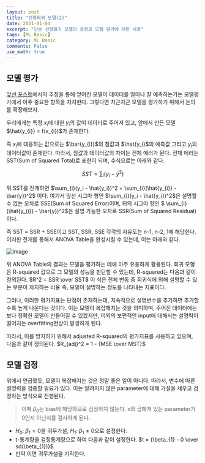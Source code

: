 ```yaml
---
layout: post
title: "선형회귀 모델(2)"
date: 2021-01-04
excerpt: "단순 선형회귀 모델의 검정과 모델 평가에 대한 내용"
tags: [ML Basic]
category: ML Basic
comments: False
use_math: true
---
```


## 모델 평가
[앞선 포스트](https://silverstar0727.github.io/ml%20basic/2021/01/03/%EC%84%A0%ED%98%95%ED%9A%8C%EA%B7%80%EB%AA%A8%EB%8D%B8(1)/#)에서의 추정을 통해 얻어진 모델이 데이터를 얼마나 잘 예측하는가는 모델평가에서 아주 중요한 항목을 차지한다. 그렇다면 차근차근 모델을 평가하기 위해서 논의를 확장해보자. 

우리에게는 특정 $x_{i}$에 대한 $y_{i}$의 값이 데이터로 주어져 있고, 앞에서 만든 모델 $\hat{y_{i}} = f(x_{i})$가 존재한다. 

즉 $x_i$에 대응하는 값으로는 $\bar{y_{i}}$의 참값과 $\hat{y_i}$의 예측값 그리고 $y_i$의 데이터값이 존재한다. 따라서, 참값과 데이터값의 차이는 전체 에러가 된다.
전체 에러는 SST(Sum of Squared Total)로 표현이 되며, 수식으로는 아래와 같다.

$$SST = \sum_{i}(y_{i} - \bar{y}^2)$$

위 SST를 전개하면 $\sum_{i}(y_i - \hat{y_i})^2 + \sum_{i}(\hat{y_{i}} - \bar{y})^2$ 이다. 
여기서 앞선 시그마 항인 $\sum_{i}(y_i - \hat{y_i})^2$은 설명할 수 없는 오차로 SSE(Sum of Squared Error)이며, 뒤의 시그마 항인 $ \sum_{i}(\hat{y_{i}} - \bar{y})^2$은 설명 가능한 오차로 SSR(Sum of Squared Residual)이다.

즉 SST = SSR + SSE이고 SST, SSR, SSE 각각의 자유도는 n-1, n-2, 1에 해당한다. 이러한 전개를 통해서 ANOVA Table을 완성시킬 수 있는데, 이는 아래와 같다.

![image](https://user-images.githubusercontent.com/49096513/103481544-0d5bba00-4e1f-11eb-993b-ec7c5fcf67cf.png)

위 ANOVA Table의 결과는 모델을 평가하는 데에 아주 유용하게 활용된다.
회귀 모형은 R-squared 값으로 그 모델의 성능을 판단할 수 있는데, R-squared는 다음과 같이 정의된다. $R^2 = SSR \over SST$ 
이 식은 전체 변동 중 회귀식에 의해 설명할 수 있는 부분이 차지하는 비율 즉, 모델이 설명하는 정도를 나타내는 지표이다.

그러나, 이러한 평가지표는 단점이 존재하는데, 지속적으로 설명변수를 추가하면 추가할수록 높게 나온다는 것이다.
이는 모델이 복잡해지는 것을 의미하며, 주어진 데이터에는 보다 정확한 모델이 만들어질 수 있겠지만, 이외의 보편적인 input에 대해서는 설명력이 떨어지는 overfitting현상이 발생하게 된다.

따라서, 이를 방지하기 위해서 adjusted R-squared의 평가지표를 사용하고 있으며, 다음과 같이 정의된다. $R_{adj}^2 = 1 - {MSE \over MST}$

## 모델 검정
위에서 언급했듯, 모델이 복잡해지는 것은 정말 좋은 일이 아니다. 따라서, 변수에 따른 설명력을 검증할 필요가 있다. 이는 알려지지 않은 parameter에 대해 가설을 세우고 검정하는 방식으로 진행된다.

> 이때 $\beta_{0}$는 bias에 해당하므로 검정하지 않는다. x와 곱해져 있는 parameter가 0인지 아닌지를 검사하게 된다.

* $H_{0}$: $\beta_{1} = 0$을 귀무가설, $H_1$: $\beta_{1} \neq 0$으로 설정한다.
* t-통계량을 검정통계량으로 하여 다음과 같이 설정한다. $t = {\beta_{1} - 0 \over sd(\beta_{1})}$
* 만약 이면 귀무가설을 기각한다.
